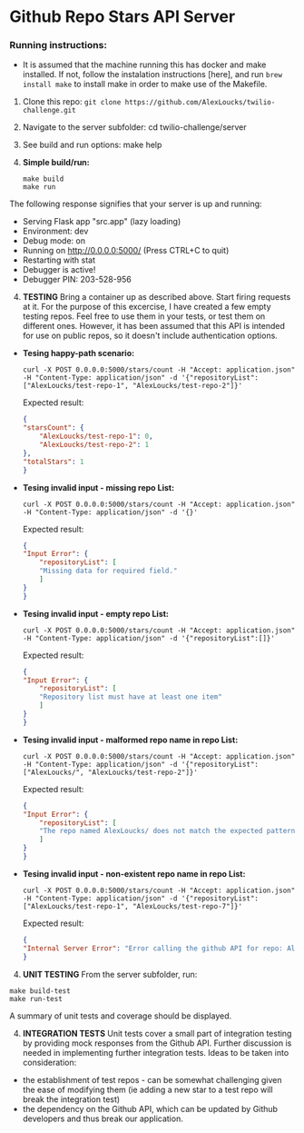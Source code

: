 # Github Repo Stars API Server

### Running instructions:
* It is assumed that the machine running this has docker and make installed. If not, follow the instalation instructions [here], and run `brew install make` to install make in order to make use of the Makefile. <br/>

1. Clone this repo:
    ```git clone https://github.com/AlexLoucks/twilio-challenge.git```

2. Navigate to the server subfolder:
cd twilio-challenge/server

3. See build and run options:
make help
4. **Simple build/run:**
    ```
    make build
    make run
    ```
The following response signifies that your server is up and running:
* Serving Flask app "src.app" (lazy loading)
* Environment: dev
* Debug mode: on
* Running on http://0.0.0.0:5000/ (Press CTRL+C to quit)
* Restarting with stat
* Debugger is active!
* Debugger PIN: 203-528-956

4. **TESTING**
Bring a container up as described above.
Start firing requests at it. For the purpose of this excercise, I have created a few empty testing repos. Feel free to use them in your tests, or test them on different ones. However, it has been assumed that this API is intended for use on public repos, so it doesn't include authentication options. 

* **Tesing happy-path scenario:**
    ```
    curl -X POST 0.0.0.0:5000/stars/count -H "Accept: application.json" -H "Content-Type: application/json" -d '{"repositoryList":["AlexLoucks/test-repo-1", "AlexLoucks/test-repo-2"]}'
    ```

    Expected result:
    ```json
    {
    "starsCount": {
        "AlexLoucks/test-repo-1": 0, 
        "AlexLoucks/test-repo-2": 1
    }, 
    "totalStars": 1
    }
 

* **Tesing invalid input - missing repo List:**
	```
    curl -X POST 0.0.0.0:5000/stars/count -H "Accept: application.json" -H "Content-Type: application/json" -d '{}'
    ```

	Expected result:
	```json
	{
	"Input Error": {
	    "repositoryList": [
	    "Missing data for required field."
	    ]
	}
	}

* **Tesing invalid input - empty repo List:**
    ```
    curl -X POST 0.0.0.0:5000/stars/count -H "Accept: application.json" -H "Content-Type: application/json" -d '{"repositoryList":[]}'
    ```
	
	Expected result:
	```json
	{
	"Input Error": {
	    "repositoryList": [
	    "Repository list must have at least one item"
	    ]
	}
	}

* **Tesing invalid input - malformed repo name in repo List:**
    ```
    curl -X POST 0.0.0.0:5000/stars/count -H "Accept: application.json" -H "Content-Type: application/json" -d '{"repositoryList":["AlexLoucks/", "AlexLoucks/test-repo-2"]}'
    ```
	
	Expected result:
	```json
	{
	"Input Error": {
	    "repositoryList": [
	    "The repo named AlexLoucks/ does not match the expected pattern ogranziation/repository from chars [A-Za-z0-9_.-]"
	    ]
	}
	}

* **Tesing invalid input - non-existent repo name in repo List:**
    ```
    curl -X POST 0.0.0.0:5000/stars/count -H "Accept: application.json" -H "Content-Type: application/json" -d '{"repositoryList":["AlexLoucks/test-repo-1", "AlexLoucks/test-repo-7"]}'
    ```
	
	Expected result:
	```json
	{
	"Internal Server Error": "Error calling the github API for repo: AlexLoucks/test-repo-7, Github call status: 404, body: {'message': 'Not Found', 'documentation_url': 'https://docs.github.com/rest/reference/repos#get-a-repository'}"
	}

4. **UNIT TESTING**
From the server subfolder, run: 
```
make build-test 
make run-test
```
A summary of unit tests and coverage should be displayed. 
<br />

4. **INTEGRATION TESTS**
Unit tests cover a small part of integration testing by providing mock responses from the Github API. Further discussion is needed in implementing further integration tests. Ideas to be taken into consideration:
- the establishment of test repos - can be somewhat challenging given the ease of modifying them (ie adding a new star to a test repo will break the integration test)
- the dependency on the Github API, which can be updated by Github developers and thus break our application. 
